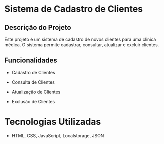 # Sistema de Cadastro de Clientes

## Descrição do Projeto

Este projeto é um sistema de cadastro de novos clientes para uma clinica médica.
O sistema permite cadastrar, consultar, atualizar e excluir clientes.

## Funcionalidades

- Cadastro de Clientes

- Consulta de Clientes

- Atualização de Clientes

- Exclusão de Clientes

# Tecnologias Utilizadas

- HTML, CSS, JavaScript, Localstorage, JSON

